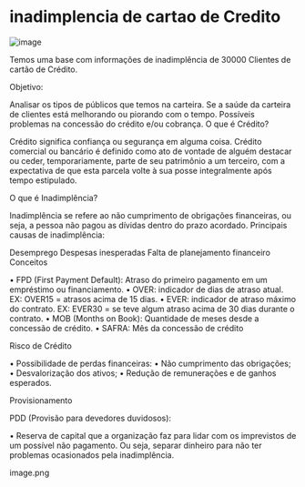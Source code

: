 # inadimplencia de cartao de Credito


![image](https://github.com/user-attachments/assets/b6dcddd7-8a1f-4aff-a15a-0043aee8cc58)




Temos uma base com informações de inadimplência de 30000 Clientes de cartão de Crédito.

Objetivo:

Analisar os tipos de públicos que temos na carteira.
Se a saúde da carteira de clientes está melhorando ou piorando com o tempo.
Possíveis problemas na concessão do crédito e/ou cobrança.
O que é Crédito?

Crédito significa confiança ou segurança em alguma coisa. Crédito comercial ou bancário é definido como ato de vontade de alguém destacar ou ceder, temporariamente, parte de seu patrimônio a um terceiro, com a expectativa de que esta parcela volte à sua posse integralmente após tempo estipulado.

O que é Inadimplência?

Inadimplência se refere ao não cumprimento de obrigações financeiras, ou seja, a pessoa não pagou as dívidas dentro do prazo acordado. Principais causas de inadimplência:

Desemprego
Despesas inesperadas
Falta de planejamento financeiro
Conceitos

• FPD (First Payment Default): Atraso do primeiro pagamento em um empréstimo ou financiamento. • OVER: indicador de dias de atraso atual. EX: OVER15 = atrasos acima de 15 dias. • EVER: indicador de atraso máximo do contrato. EX: EVER30 = se teve algum atraso acima de 30 dias durante o contrato. • MOB (Months on Book): Quantidade de meses desde a concessão de crédito. • SAFRA: Mês da concessão de crédito

Risco de Crédito

• Possibilidade de perdas financeiras: • Não cumprimento das obrigações; • Desvalorização dos ativos; • Redução de remunerações e de ganhos esperados.

Provisionamento

PDD (Provisão para devedores duvidosos):

• Reserva de capital que a organização faz para lidar com os imprevistos de um possível não pagamento. Ou seja, separar dinheiro para não ter problemas ocasionados pela inadimplência.

image.png
